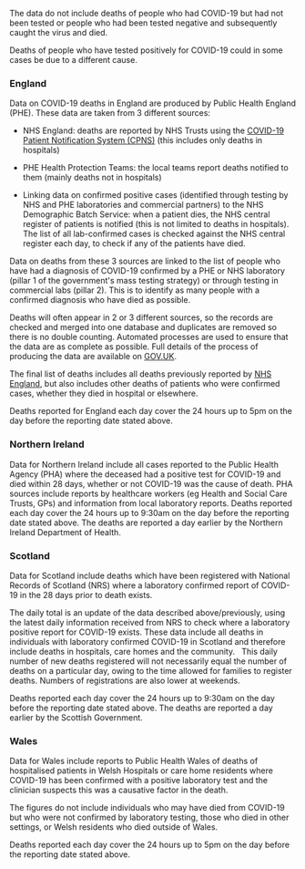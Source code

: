 ﻿The data do not include deaths of people who had COVID-19 but had not been tested or people who had been tested negative and subsequently caught the virus and died.

Deaths of people who have tested positively for COVID-19 could in some cases be due to a different cause.

### England

Data on COVID-19 deaths in England are produced by Public Health England (PHE). These data are taken from 3 different sources:

* NHS England: deaths are reported by NHS Trusts using the [COVID-19 Patient Notification System (CPNS)](https://www.england.nhs.uk/coronavirus/wp-content/uploads/sites/52/2020/04/C0389-update-to-cpns-reporting-letter-27-april-2020.pdf) (this includes only deaths in hospitals)

* PHE Health Protection Teams: the local teams report deaths notified to them (mainly deaths not in hospitals)

* Linking data on confirmed positive cases (identified through testing by NHS and PHE laboratories and commercial partners) to the NHS Demographic Batch Service: when a patient dies, the NHS central register of patients is notified (this is not limited to deaths in hospitals). The list of all lab-confirmed cases is checked against the NHS central register each day, to check if any of the patients have died.

Data on deaths from these 3 sources are linked to the list of people who have had a diagnosis of COVID-19 confirmed by a PHE or NHS laboratory (pillar 1 of the government's mass testing strategy) or through testing in commercial labs (pillar 2). This is to identify as many people with a confirmed diagnosis who have died as possible.

Deaths will often appear in 2 or 3 different sources, so the records are checked and merged into one database and duplicates are removed so there is no double counting. Automated processes are used to ensure that the data are as complete as possible. Full details of the process of producing the data are available on [GOV.UK](https://www.gov.uk/government/publications/phe-data-series-on-deaths-in-people-with-covid-19-technical-summary).

The final list of deaths includes all deaths previously reported by [NHS England](https://www.england.nhs.uk/statistics/statistical-work-areas/covid-19-daily-deaths/), but also includes other deaths of patients who were confirmed cases, whether they died in hospital or elsewhere.

Deaths reported for England each day cover the 24 hours up to 5pm on the day before the reporting date stated above.

### Northern Ireland

Data for Northern Ireland include all cases reported to the Public Health Agency (PHA) where the deceased had a positive test for COVID-19 and died within 28 days, whether or not COVID-19 was the cause of death.  PHA sources include reports by healthcare workers (eg Health and Social Care Trusts, GPs) and information from local laboratory reports. Deaths reported each day cover the 24 hours up to 9:30am on the day before the reporting date stated above.  The deaths are reported a day earlier by the Northern Ireland Department of Health.

### Scotland

Data for Scotland include deaths which have been registered with National Records of Scotland (NRS) where a laboratory confirmed report of COVID-19 in the 28 days prior to death exists. 

The daily total is an update of the data described above/previously, using the latest daily information received from NRS to check where a laboratory positive report for COVID-19 exists. These data include all deaths in individuals with laboratory confirmed COVID-19 in Scotland and therefore include deaths in hospitals, care homes and the community.
 
This daily number of new deaths registered will not necessarily equal the number of deaths on a particular day, owing to the time allowed for families to register deaths. Numbers of registrations are also lower at weekends.

Deaths reported each day cover the 24 hours up to 9:30am on the day before the reporting date stated above.  The deaths are reported a day earlier by the Scottish Government.

### Wales

Data for Wales include reports to Public Health Wales of deaths of hospitalised patients in Welsh Hospitals or care home residents where COVID-19 has been confirmed with a positive laboratory test and the clinician suspects this was a causative factor in the death. 

The figures do not include individuals who may have died from COVID-19 but who were not confirmed by laboratory testing, those who died in other settings, or Welsh residents who died outside of Wales.

Deaths reported each day cover the 24 hours up to 5pm on the day before the reporting date stated above.
